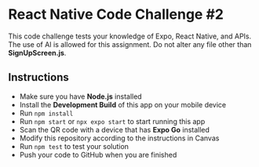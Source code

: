 # React Native Code Challenge #2
This code challenge tests your knowledge of Expo, React Native, and APIs. The use of AI is allowed for this assignment. Do not alter any file other than **SignUpScreen.js**.

## Instructions
- Make sure you have **Node.js** installed
- Install the **Development Build** of this app on your mobile device
- Run `npm install`
- Run `npm start` or `npx expo start` to start running this app
- Scan the QR code with a device that has **Expo Go** installed
- Modify this repository according to the instructions in Canvas
- Run `npm test` to test your solution
- Push your code to GitHub when you are finished
